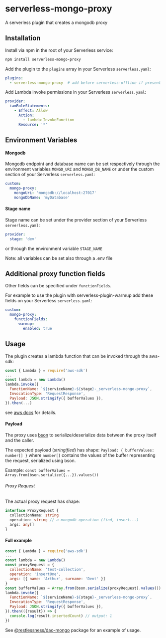 # serverless-mongo-proxy

A serverless plugin that creates a mongodb proxy

## Installation

Install via npm in the root of your Serverless service:
```sh
npm install serverless-mongo-proxy
```

Add the plugin to the `plugins` array in your Serverless `serverless.yaml`:
```yaml
plugins:
  - serverless-mongo-proxy  # add before serverless-offline if present
```

Add Lambda invoke permissions in your Serverless `serverless.yaml`:
```yaml
provider:
  iamRoleStatements:
    - Effect: Allow
      Action:
        - lambda:InvokeFunction
      Resource: '*'
```

## Environment Variables

#### Mongodb
Mongodb endpoint and database name can be set respectively through the environment variables
`MONGO_URI` and `MONGO_DB_NAME` or under the custom section of your Serverless `serverless.yaml`:
```yaml
custom:
  mongo-proxy:
    mongoUri: 'mongodb://localhost:27017'
    mongoDbName: 'myDatabase'
```

#### Stage name
Stage name can be set under the provider section of your Serverless `serverless.yaml`:
```yaml
provider:
  stage: 'dev'
```
or through the environment variable `STAGE_NAME` 

Note: all variables can be set also through a .env file

## Additional proxy function fields
Other fields can be specified under `functionFields`.

For example to use the plugin with serverless-plugin-warmup add these fields on your
Serverless `serverless.yaml`:
```yaml
custom:
  mongo-proxy:
    functionFields:
      warmup:
        enabled: true
```

## Usage
The plugin creates a lambda function that can be invoked through the aws-sdk:
```js
const { Lambda } = require('aws-sdk')
...
const lambda = new Lambda()
lambda.invoke({
  FunctionName: `${serviceName}-${stage}-_serverless-mongo-proxy`,
  InvocationType: 'RequestResponse',
  Payload: JSON.stringify({ bufferValues }),
}).then(...)
```
see [aws docs](https://docs.aws.amazon.com/AWSJavaScriptSDK/latest/AWS/Lambda.html#invoke-property) for details.

#### Payload
The proxy uses [bson](https://www.npmjs.com/package/bson) to serialize/deserialize data between the proxy itself
and the caller.

The expected payload (_stringified_) has shape: `Payload: { bufferValues: number[] }` where `number[]`
contains the values of the buffer representing the request, serialized using bson.

Example: `const bufferValues = Array.from(bson.serialize({...}).values())` 

###### Proxy Request
The actual proxy request has shape:

```typescript
interface ProxyRequest {
  collectionName: string
  operation: string // a mongodb operation (find, insert...)
  args: any[]
}
```

#### Full example
```js
const { Lambda } = require('aws-sdk')
...
const lambda = new Lambda()
const proxyRequest = {
  collectionName: 'test-collection',
  operation: 'insertOne',
  args: [{ name: 'Arthur', surname: 'Dent' }]
}
const bufferValues = Array.from(bson.serialize(proxyRequest).values())
lambda.invoke({
  FunctionName: `${serviceName}-${stage}-_serverless-mongo-proxy`,
  InvocationType: 'RequestResponse',
  Payload: JSON.stringify({ bufferValues }),
}).then(({result}) => {
  console.log(result.insertedCount) // output: 1
})
```

See [@restlessness/dao-mongo](https://www.npmjs.com/package/@restlessness/dao-mongo) package for an example of usage.
